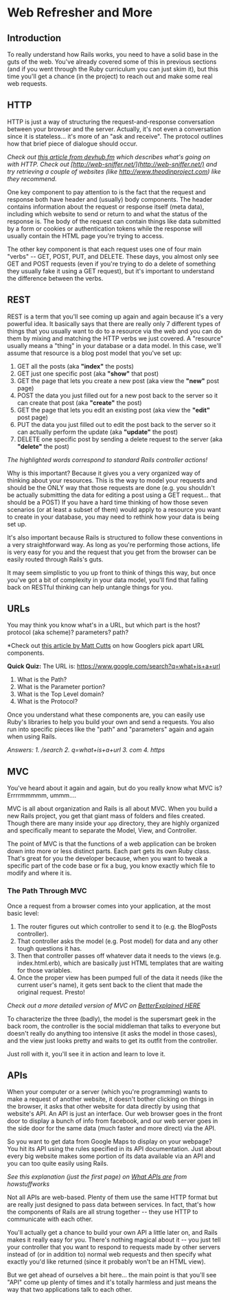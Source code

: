 # Web Refresher and More

## Introduction

To really understand how Rails works, you need to have a solid base in the guts of the web.  You've already covered some of this in previous sections (and if you went through the Ruby curriculum you can just skim it), but this time you'll get a chance (in the project) to reach out and make some real web requests.

## HTTP

HTTP is just a way of structuring the request-and-response conversation between your browser and the server.  Actually, it's not even a conversation since it is stateless... it's more of an "ask and receive".  The protocol outlines how that brief piece of dialogue should occur.

*Check out [this article from devhub.fm](http://devhub.fm/http-requestresponse-basics/) which describes what's going on with HTTP.  Check out [http://web-sniffer.net/](http://web-sniffer.net/) and try retrieving a couple of websites (like http://www.theodinproject.com) like they recommend.*

One key component to pay attention to is the fact that the request and response both have header and (usually) body components.  The header contains information about the request or response itself (meta data), including which website to send or return to and what the status of the response is.  The body of the request can contain things like data submitted by a form or cookies or authentication tokens while the response will usually contain the HTML page you're trying to access.

The other key component is that each request uses one of four main "verbs" -- GET, POST, PUT, and DELETE.  These days, you almost only see GET and POST requests (even if you're trying to do a delete of something they usually fake it using a GET request), but it's important to understand the difference between the verbs.

## REST

REST is a term that you'll see coming up again and again because it's a very powerful idea.  It basically says that there are really only 7 different types of things that you usually want to do to a resource via the web and you can do them by mixing and matching the HTTP verbs we just covered.  A "resource" usually means a "thing" in your database or a data model.  In this case, we'll assume that resource is a blog post model that you've set up:

1. GET all the posts (aka **"index"** the posts)
2. GET just one specific post (aka **"show"** that post)
3. GET the page that lets you create a new post (aka view the **"new"** post page)
5. POST the data you just filled out for a new post back to the server so it can create that post (aka **"create"** the post)
4. GET the page that lets you edit an existing post (aka view the **"edit"** post page)
5. PUT the data you just filled out to edit the post back to the server so it can actually perform the update (aka **"update"** the post)
6. DELETE one specific post by sending a delete request to the server (aka **"delete"** the post)

*The highlighted words correspond to standard Rails controller actions!*

Why is this important?  Because it gives you a very organized way of thinking about your resources.  This is the way to model your requests and should be the ONLY way that those requests are done (e.g. you shouldn't be actually submitting the data for editing a post using a GET request... that should be a POST) If you have a hard time thinking of how those seven scenarios (or at least a subset of them) would apply to a resource you want to create in your database, you may need to rethink how your data is being set up.  

It's also important because Rails is structured to follow these conventions in a very straightforward way.  As long as you're performing those actions, life is very easy for you and the request that you get from the browser can be easily routed through Rails's guts.  

It may seem simplistic to you up front to think of things this way, but once you've got a bit of complexity in your data model, you'll find that falling back on RESTful thinking can help untangle things for you.

## URLs

You may think you know what's in a URL, but which part is the host? protocol (aka scheme)? parameters? path?

*Check out [this article by Matt Cutts](http://www.mattcutts.com/blog/seo-glossary-url-definitions/) on how Googlers pick apart URL components.  

**Quick Quiz:**
The URL is: https://www.google.com/search?q=what+is+a+url

1. What is the Path?
2. What is the Parameter portion?
3. What is the Top Level domain?
4. What is the Protocol?

Once you understand what these components are, you can easily use Ruby's libraries to help you build your own and send a requests.  You also run into specific pieces like the "path" and "parameters" again and again when using Rails.

*Answers: 1. /search 2. q=what+is+a+url 3. com 4. https*

## MVC

You've heard about it again and again, but do you really know what MVC is?  Errrrmmmmm, ummm.... 

MVC is all about organization and Rails is all about MVC.  When you build a new Rails project, you get that giant mass of folders and files created.  Though there are many inside your `app` directory, they are highly organized and specifically meant to separate the Model, View, and Controller.

The point of MVC is that the functions of a web application can be broken down into more or less distinct parts.  Each part gets its own Ruby class.  That's great for you the developer because, when you want to tweak a specific part of the code base or fix a bug, you know exactly which file to modify and where it is.

### The Path Through MVC

Once a request from a browser comes into your application, at the most basic level:
1. The router figures out which controller to send it to (e.g. the BlogPosts controller).  
2. That controller asks the model (e.g. Post model) for data and any other tough questions it has.  
3. Then that controller passes off whatever data it needs to the views (e.g. index.html.erb), which are basically just HTML templates that are waiting for those variables.
4. Once the proper view has been pumped full of the data it needs (like the current user's name), it gets sent back to the client that made the original request.  Presto!

*Check out a more detailed version of MVC on [BetterExplained HERE](http://betterexplained.com/articles/intermediate-rails-understanding-models-views-and-controllers/)*

To characterize the three (badly), the model is the supersmart geek in the back room, the controller is the social middleman that talks to everyone but doesn't really do anything too intensive (it asks the model in those cases), and the view just looks pretty and waits to get its outfit from the controller.

Just roll with it, you'll see it in action and learn to love it.

## APIs

When your computer or a server (which you're programming) wants to make a request of another website, it doesn't bother clicking on things in the browser, it asks that other website for data directly by using that website's API.  An API is just an interface.  Our web browser goes in the front door to display a bunch of info from facebook, and our web server goes in the side door for the same data (much faster and more direct) via the API.  

So you want to get data from Google Maps to display on your webpage?  You hit its API using the rules specified in its API documentation.  Just about every big website makes some portion of its data available via an API and you can too quite easily using Rails.  

*See this explanation (just the first page) on [What APIs are](http://money.howstuffworks.com/business-communications/how-to-leverage-an-api-for-conferencing1.htm) from howstuffworks*

Not all APIs are web-based.  Plenty of them use the same HTTP format but are really just designed to pass data between services.  In fact, that's how the components of Rails are all strung together -- they use HTTP to communicate with each other.  

You'll actually get a chance to build your own API a little later on, and Rails makes it really easy for you.  There's nothing magical about it -- you just tell your controller that you want to respond to requests made by other servers instead of (or in addition to) normal web requests and then specify what exactly you'd like returned (since it probably won't be an HTML view).

But we get ahead of ourselves a bit here... the main point is that you'll see "API" come up plenty of times and it's totally harmless and just means the way that two applications talk to each other.
